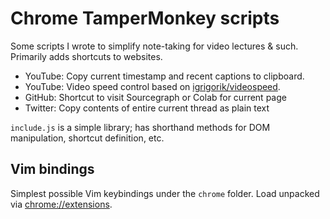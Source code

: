# Chrome TamperMonkey scripts

Some scripts I wrote to simplify note-taking for video lectures & such.
Primarily adds shortcuts to websites.

* YouTube: Copy current timestamp and recent captions to clipboard.
* YouTube: Video speed control based on [igrigorik/videospeed](https://github.com/igrigorik/videospeed).
* GitHub: Shortcut to visit Sourcegraph or Colab for current page
* Twitter: Copy contents of entire current thread as plain text

`include.js` is a simple library; has shorthand methods for DOM manipulation,
shortcut definition, etc.


## Vim bindings

Simplest possible Vim keybindings under the `chrome` folder.
Load unpacked via [chrome://extensions](chrome://extensions).

